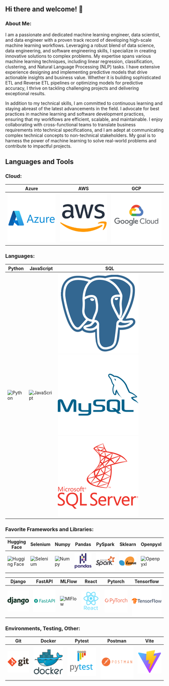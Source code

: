 ## Hi there and welcome! 👋

### About Me:
I am a passionate and dedicated machine learning engineer, data scientist, and data engineer with a proven track record of developing high-scale machine learning workflows. Leveraging a robust blend of data science, data engineering, and software engineering skills, I specialize in creating innovative solutions to complex problems. My expertise spans various machine learning techniques, including linear regression, classification, clustering, and Natural Language Processing (NLP) tasks. I have extensive experience designing and implementing predictive models that drive actionable insights and business value. Whether it is building sophisticated ETL and Reverse ETL pipelines or optimizing models for predictive accuracy, I thrive on tackling challenging projects and delivering exceptional results.

In addition to my technical skills, I am committed to continuous learning and staying abreast of the latest advancements in the field. I advocate for best practices in machine learning and software development practices, ensuring that my workflows are efficient, scalable, and maintainable. I enjoy collaborating with cross-functional teams to translate business requirements into technical specifications, and I am adept at communicating complex technical concepts to non-technical stakeholders. My goal is to harness the power of machine learning to solve real-world problems and contribute to impactful projects.

## Languages and Tools

### Cloud:
| &nbsp;&nbsp;&nbsp;Azure&nbsp;&nbsp;&nbsp; | &nbsp;&nbsp;&nbsp;AWS&nbsp;&nbsp;&nbsp; | &nbsp;&nbsp;&nbsp;&nbsp;&nbsp;&nbsp;GCP&nbsp;&nbsp;&nbsp;&nbsp;&nbsp;&nbsp; |
|-------|-----|-----|
|![Azure](https://github.com/devicons/devicon/blob/master/icons/azure/azure-original-wordmark.svg) | ![AWS](https://github.com/devicons/devicon/blob/master/icons/amazonwebservices/amazonwebservices-original-wordmark.svg) | ![GCP](https://github.com/devicons/devicon/blob/master/icons/googlecloud/googlecloud-original-wordmark.svg) |

### Languages:
| Python | JavaScript |  &nbsp;&nbsp;&nbsp;SQL&nbsp;&nbsp;&nbsp;  |
|--------|------------|-------------------------------------------|
| ![Python](https://cdn.jsdelivr.net/gh/devicons/devicon/icons/python/python-original.svg) | ![JavaScript](https://cdn.jsdelivr.net/gh/devicons/devicon/icons/javascript/javascript-original.svg)                    | ![SQL](https://github.com/devicons/devicon/blob/master/icons/postgresql/postgresql-plain.svg) ![SQL](https://github.com/devicons/devicon/blob/master/icons/mysql/mysql-plain-wordmark.svg) ![SQL](https://github.com/devicons/devicon/blob/master/icons/microsoftsqlserver/microsoftsqlserver-plain-wordmark.svg)

### Favorite Frameworks and Libraries:

| Hugging Face | Selenium | Numpy | Pandas | PySpark | Sklearn | Openpyxl |
|--------------|----------|-------|--------|---------|---------|----------|
| ![Hugging Face](https://huggingface.co/front/assets/huggingface_logo-noborder.svg) | ![Selenium](https://cdn.jsdelivr.net/gh/devicons/devicon/icons/selenium/selenium-original.svg) | ![Numpy](https://cdn.jsdelivr.net/gh/devicons/devicon/icons/numpy/numpy-original.svg) | ![Pandas](https://github.com/devicons/devicon/blob/master/icons/pandas/pandas-original-wordmark.svg) | ![Spark](https://github.com/devicons/devicon/blob/master/icons/apachespark/apachespark-original-wordmark.svg) | ![Scikitlearn](https://github.com/devicons/devicon/blob/master/icons/scikitlearn/scikitlearn-original.svg) | ![Openpyxl](https://openpyxl.readthedocs.io/en/stable/_static/logo.png) | 

 | Django | FastAPI | MLFlow | React | Pytorch | Tensorflow |
 |--------|---------|--------|-------|---------|------------|
 | ![Django](https://github.com/devicons/devicon/blob/master/icons/django/django-plain-wordmark.svg) | ![FastAPI](https://github.com/devicons/devicon/blob/master/icons/fastapi/fastapi-plain-wordmark.svg) | ![MlFlow](https://mlflow.org/img/mlflow-black.svg) | ![React](https://github.com/devicons/devicon/blob/master/icons/react/react-original-wordmark.svg) | ![Pytorch](https://github.com/devicons/devicon/blob/master/icons/pytorch/pytorch-plain-wordmark.svg) | ![Tensorflow](https://github.com/devicons/devicon/blob/master/icons/tensorflow/tensorflow-original-wordmark.svg) |

### Environments, Testing, Other:
| &nbsp;&nbsp;&nbsp;Git&nbsp;&nbsp;&nbsp; | &nbsp;&nbsp;&nbsp;Docker&nbsp;&nbsp;&nbsp; | &nbsp;&nbsp;&nbsp;Pytest&nbsp;&nbsp;&nbsp; | &nbsp;&nbsp;&nbsp;Postman&nbsp;&nbsp;&nbsp; | &nbsp;&nbsp;&nbsp;Vite&nbsp;&nbsp;&nbsp; |
|-----|--------|--------|---------|---|
|![Git](https://github.com/devicons/devicon/blob/master/icons/git/git-original-wordmark.svg) | ![Docker](https://github.com/devicons/devicon/blob/master/icons/docker/docker-original-wordmark.svg) | ![Pytest](https://github.com/devicons/devicon/blob/master/icons/pytest/pytest-original-wordmark.svg) | ![Postman](https://github.com/devicons/devicon/blob/master/icons/postman/postman-plain-wordmark.svg) | ![Vite](https://github.com/devicons/devicon/blob/master/icons/vitejs/vitejs-original.svg) |


<!--
**samlexrod/samlexrod** is a ✨ _special_ ✨ repository because its `README.md` (this file) appears on your GitHub profile.

Here are some ideas to get you started:

- 🔭 I’m currently working on ...
- 🌱 I’m currently learning ...
- 👯 I’m looking to collaborate on ...
- 🤔 I’m looking for help with ...
- 💬 Ask me about ...
- 📫 How to reach me: ...
- 😄 Pronouns: ...
- ⚡ Fun fact: ...
-->
